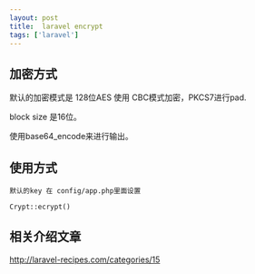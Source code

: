 ```yaml
---
layout: post
title:  laravel encrypt
tags: ['laravel']
---
```


## 加密方式

默认的加密模式是 128位AES 使用 CBC模式加密，PKCS7进行pad.

block size 是16位。

使用base64_encode来进行输出。

## 使用方式 
	
	默认的key 在 config/app.php里面设置

    Crypt::ecrypt()

## 相关介绍文章 

 http://laravel-recipes.com/categories/15

	

